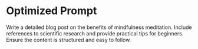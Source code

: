 # Optimized Prompt

Write a detailed blog post on the benefits of mindfulness meditation. Include references to scientific research and provide practical tips for beginners. Ensure the content is structured and easy to follow.